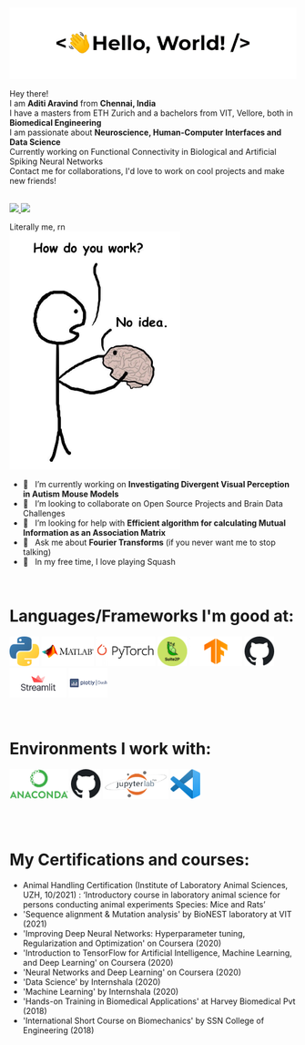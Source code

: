 <!--
**aditiaravind/aditiaravind** is a ✨ _special_ ✨ repository because its `README.md` (this file) appears on your GitHub profile.

Here are some ideas to get you started:

- 🔭 I’m currently working on ...
- 🌱 I’m currently learning ...
- 👯 I’m looking to collaborate on ...
- 🤔 I’m looking for help with ...
- 💬 Ask me about ...
- 📫 How to reach me: ...
- 😄 Pronouns: ...
- ⚡ Fun fact: ...
-->


<a href="https://github.com/ShrawanSai/">![Profile GIF](./assets/profile_presentation.gif)</a>

<!-- Social icons section 
<h1 align="center"> My Social Media: </h1>
  <p align="center">
    <a href="https://www.linkedin.com/in/aditiaravind">
      <img src="https://img.shields.io/badge/linkedin-7cebf5?&style=for-the-badge&logo=linkedin&logoColor=black">
    </a>
    <a href="mailto:aravinds.aditi@gmail.com">
      <img src="https://img.shields.io/badge/SEND%20MAIL-7cebf5?&style=for-the-badge&logo=MAIL.RU&logoColor=black">
    </a>
  </p>
</h1>

<hr>
 -->

<!-- Description about me -->

Hey there! <br />
I am <b>Aditi Aravind</b> from <strong>Chennai, India</strong><br />
I have a masters from ETH Zurich and a bachelors from VIT, Vellore, both in <b> Biomedical Engineering </b> <br>
I am passionate about <b> Neuroscience, Human-Computer Interfaces and Data Science </b> <br>
Currently working on Functional Connectivity in Biological and Artificial Spiking Neural Networks <br>
Contact me for collaborations, I'd love to work on cool projects and make new friends!<br/><br/> 

<!--<img align="right" alt="GIF" src="./assets/dance_ascii.gif" width="450vw"/> -->

<p align="left">
    <a href="https://www.linkedin.com/in/aditiaravind">
      <img src="https://img.shields.io/badge/linkedin-7cebf5?&style=for-the-badge&logo=linkedin&logoColor=black">
    </a>
    <a href="mailto:aravinds.aditi@gmail.com">
      <img src="https://img.shields.io/badge/SEND%20MAIL-7cebf5?&style=for-the-badge&logo=MAIL.RU&logoColor=black">
    </a>
  </p>

Literally me, rn <br>
<img src="assets/me_github.jpg" alt="My Image" width="300">


- 🔭 &nbsp; I’m currently working on **Investigating Divergent Visual Perception in Autism Mouse Models**
- 🤝 &nbsp; I’m looking to collaborate on Open Source Projects and Brain Data Challenges
- 🤔 &nbsp; I’m looking for help with **Efficient algorithm for calculating Mutual Information as an Association Matrix**
- 💬 &nbsp; Ask me about **Fourier Transforms** (if you never want me to stop talking)
- 🎾 &nbsp; In my free time, I love playing Squash


<!-- GitHub stats section 

## Github stats

<p align="center">
  <br/>
  <a href="https://github.com/anuraghazra/github-readme-stats"><img alt="My Github Stats" src="https://github-readme-stats.vercel.app/api/?username=aditiaravind&hide=contribs,prs&show_icons=true&count_private=true&theme=react&bg_color=1F222E&title_color=7cebf5&icon_color=2d7de4&show_icons=true&border_color=7cebf5&border_radius=10" height="192px"/></a>
  <a href="https://github.com/anuraghazra/github-readme-stats"><img alt="My Top Languages" src="https://github-readme-stats.vercel.app/api/top-langs/?username=aditiaravind&langs_count=8&layout=compact&theme=react&bg_color=1F222E&title_color=7cebf5&icon_color=2d7de4&show_icons=true&border_color=7cebf5&border_radius=10" height="192px"/></a>
  <br/>

</p>
-->

<br>
<h1 align="left"> Languages/Frameworks I'm good at: </h1>
<p align="left">
<code><a href="https://www.python.org/"><img alt="Python" title="Python" src="./assets/python.png" height="52"></a></code>
  <code><a href="https://www.mathworks.in/"><img alt="MATLAB" title="MATLAB" src="./assets/matlab.png" height="52"></a></code>
  <code><a href="https://pytorch.org/"><img alt="Pytorch" title="Pytorch" src="./assets/pytorch.png" height="52"></a></code>
  <code><a href="https://www.suite2p.org/"><img alt="Suite2p" title="Suite2p" src="./assets/suite2p.png" height="52"></a></code>
  <code><a href="https://www.tensorflow.org/"><img alt="Tensorflow" title="Tensorflow" src="./assets/tf.png" height="52"></a></code>
  <code><a href=""><img alt="Github" title="Github" src="./assets/github.png" height="52"></a></code>
  <code><a href="https://streamlit.io/"><img alt="Streamlit" title="Streamlit" src="./assets/streamlit.png" height="52"></a></code>
  <code><a href="https://plotly.com/dash/"><img alt="Plotly Dash" title="Plotly Dash" src="./assets/dash_plotly.png" height="52"></a></code>
</p>
<br>
<h1 align="left"> Environments I work with: </h1>
<p align="left">
  <code><a href="https://www.anaconda.com/"><img alt="Anaconda" title="Anaconda" src="./assets/Anaconda_Logo.png" height="52"></a></code>
  <code><a href="https://github.com/"><img alt="GitHub" title="GitHub" src="./assets/github.png" height="52"></a></code>
  <code><a href="https://jupyter.org/"><img alt="Jupyter Lab" title="Jupyter Lab" src="./assets/jupyter lab.png" height="52"></a></code>
  <code><a href="https://code.visualstudio.com/"><img alt="Vs code" title="Vs code" src="./assets/vscode.png" height="52"></a></code>
</p>
<br>

<br>

<h1 align="left"> My Certifications and courses: </h1>
<p align="left">
  <ul>
  <li>Animal Handling Certification (Institute of Laboratory Animal Sciences, UZH, 10/2021) : ‘Introductory course in laboratory animal science for persons conducting animal experiments Species: Mice and Rats’</li>
  <li>'Sequence alignment & Mutation analysis' by BioNEST laboratory at VIT (2021)</li>
  <li>'Improving Deep Neural Networks: Hyperparameter tuning, Regularization and Optimization' on Coursera (2020)</li>
  <li>'Introduction to TensorFlow for Artificial Intelligence, Machine Learning, and Deep Learning' on Coursera (2020)</li>
  <li>'Neural Networks and Deep Learning' on Coursera (2020)</li>
  <li>'Data Science' by Internshala (2020)</li>
  <li>'Machine Learning' by Internshala (2020)</li>
  <li>'Hands-on Training in Biomedical Applications' at Harvey Biomedical Pvt (2018)</li>
  <li>'International Short Course on Biomechanics' by SSN College of Engineering (2018)</li>
  </ul>
  
</p>
<br>
